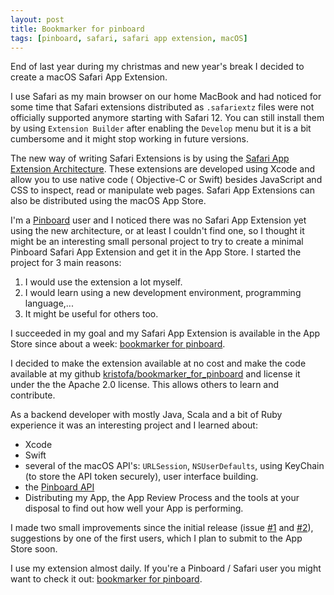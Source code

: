 ```yaml
---
layout: post
title: Bookmarker for pinboard
tags: [pinboard, safari, safari app extension, macOS]
---
```


End of last year during my christmas and new year's break I decided to create a macOS Safari App Extension.

I use Safari as my main browser on our home MacBook and had noticed for some time that Safari extensions distributed as `.safariextz` files were not officially supported anymore starting with Safari 12.  You can still install them by using `Extension Builder` after enabling the `Develop` menu but it is a bit cumbersome and it might stop working in future versions.

The new way of writing Safari Extensions is by using the [Safari App Extension Architecture](https://developer.apple.com/documentation/safariservices/safari_app_extensions).  These extensions are developed using Xcode and allow you to use native code ( Objective-C or Swift) besides JavaScript and CSS to inspect, read or manipulate web pages.  Safari App Extensions can also be distributed using the macOS App Store.

I'm a [Pinboard](https://pinboard.in) user and I noticed there was no Safari App Extension yet using the new architecture, or at least I couldn't find one, so I thought it might be an interesting small personal project to try to create a minimal Pinboard Safari App Extension and get it in the App Store. I started the project for 3 main reasons:

   1. I would use the extension a lot myself.
   2. I would learn using a new development environment, programming language,... 
   3. It might be useful for others too.

I succeeded in my goal and my Safari App Extension is available in the App Store since about a week: [bookmarker for pinboard](https://itunes.apple.com/de/app/bookmarker-for-pinboard/id1451400394?l=en&mt=12). 

I decided to make the extension available at no cost and make the code available at my github [kristofa/bookmarker_for_pinboard](https://github.com/kristofa/bookmarker_for_pinboard) and license it under the the Apache 2.0 license.  This allows others to learn and contribute.

As a backend developer with mostly Java, Scala and a bit of Ruby experience it was an interesting project and I learned about:

   * Xcode
   * Swift
   * several of the macOS API's: `URLSession`, `NSUserDefaults`, using KeyChain (to store the API token securely), user interface building.
   * the [Pinboard API](https://pinboard.in/api/)
   * Distributing my App, the App Review Process and the tools at your disposal to find out how well your App is performing.


I made two small improvements since the initial release (issue [#1](https://github.com/kristofa/bookmarker_for_pinboard/issues/1) and [#2](https://github.com/kristofa/bookmarker_for_pinboard/issues/2)), suggestions by one of the first users, which I plan to submit to the App Store soon.  

I use my extension almost daily. If you're a Pinboard / Safari user you might want to check it out: [bookmarker for pinboard](https://itunes.apple.com/de/app/bookmarker-for-pinboard/id1451400394?l=en&mt=12).


